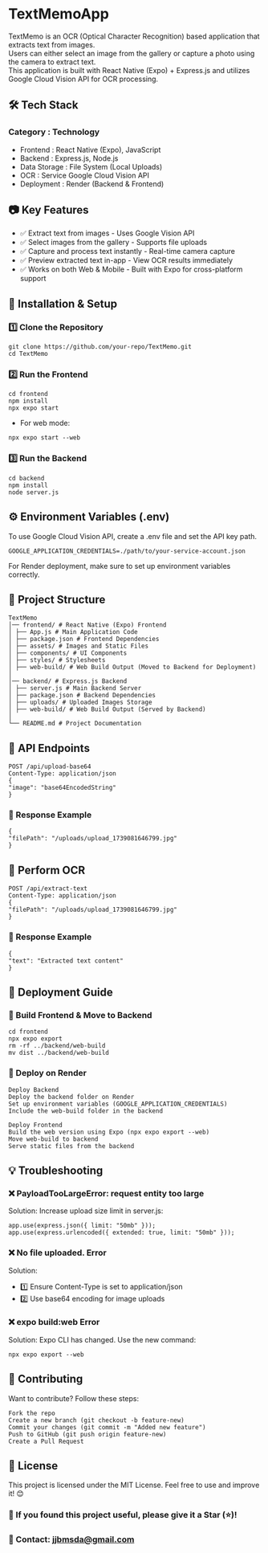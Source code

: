 # TextMemoApp

TextMemo is an OCR (Optical Character Recognition) based application that extracts text from images.   
Users can either select an image from the gallery or capture a photo using the camera to extract text.   
This application is built with React Native (Expo) + Express.js and utilizes Google Cloud Vision API for OCR processing.

## 🛠 Tech Stack
### Category : Technology
- Frontend : React Native (Expo), JavaScript
- Backend : Express.js, Node.js
- Data Storage : File System (Local Uploads)
- OCR : Service Google Cloud Vision API
- Deployment : Render (Backend & Frontend)

## 📷 Key Features
- ✅ Extract text from images - Uses Google Vision API
- ✅ Select images from the gallery - Supports file uploads
- ✅ Capture and process text instantly - Real-time camera capture
- ✅ Preview extracted text in-app - View OCR results immediately
- ✅ Works on both Web & Mobile - Built with Expo for cross-platform support

## 🚀 Installation & Setup
### 1️⃣ Clone the Repository
```
git clone https://github.com/your-repo/TextMemo.git
cd TextMemo
```
### 2️⃣ Run the Frontend
```
cd frontend
npm install
npx expo start
```
- For web mode:
```
npx expo start --web
```
### 3️⃣ Run the Backend
```
cd backend
npm install
node server.js
```
## ⚙️ Environment Variables (.env)
To use Google Cloud Vision API, create a .env file and set the API key path.
```
GOOGLE_APPLICATION_CREDENTIALS=./path/to/your-service-account.json
```
For Render deployment, make sure to set up environment variables correctly.

## 📂 Project Structure
```
TextMemo
│── frontend/ # React Native (Expo) Frontend
│ ├── App.js # Main Application Code
│ ├── package.json # Frontend Dependencies
│ ├── assets/ # Images and Static Files
│ ├── components/ # UI Components
│ ├── styles/ # Stylesheets
│ ├── web-build/ # Web Build Output (Moved to Backend for Deployment)
│
│── backend/ # Express.js Backend
│ ├── server.js # Main Backend Server
│ ├── package.json # Backend Dependencies
│ ├── uploads/ # Uploaded Images Storage
│ ├── web-build/ # Web Build Output (Served by Backend)
│
└── README.md # Project Documentation
```
## 📌 API Endpoints
```
POST /api/upload-base64
Content-Type: application/json
{
"image": "base64EncodedString"
}
```
### 📌 Response Example
```
{
"filePath": "/uploads/upload_1739081646799.jpg"
}
```
## 🔹 Perform OCR
```
POST /api/extract-text
Content-Type: application/json
{
"filePath": "/uploads/upload_1739081646799.jpg"
}
```
### 📌 Response Example
```
{
"text": "Extracted text content"
}
```
## 🎯 Deployment Guide
### 📍 Build Frontend & Move to Backend
```
cd frontend
npx expo export
rm -rf ../backend/web-build
mv dist ../backend/web-build
```
### 📍 Deploy on Render
```
Deploy Backend
Deploy the backend folder on Render
Set up environment variables (GOOGLE_APPLICATION_CREDENTIALS)
Include the web-build folder in the backend
```
```
Deploy Frontend
Build the web version using Expo (npx expo export --web)
Move web-build to backend
Serve static files from the backend
```
## 💡 Troubleshooting
### ❌ PayloadTooLargeError: request entity too large
Solution: Increase upload size limit in server.js:
```
app.use(express.json({ limit: "50mb" }));
app.use(express.urlencoded({ extended: true, limit: "50mb" }));
```
### ❌ No file uploaded. Error
Solution:
- 1️⃣ Ensure Content-Type is set to application/json
- 2️⃣ Use base64 encoding for image uploads
### ❌ expo build:web Error
Solution:
Expo CLI has changed. Use the new command:
```
npx expo export --web
```
## 🎉 Contributing
Want to contribute? Follow these steps:
```
Fork the repo
Create a new branch (git checkout -b feature-new)
Commit your changes (git commit -m "Added new feature")
Push to GitHub (git push origin feature-new)
Create a Pull Request
```
## 📜 License
This project is licensed under the MIT License.
Feel free to use and improve it! 😊

### 🚀 If you found this project useful, please give it a Star (⭐)!
### 📧 Contact: jjbmsda@gmail.com
